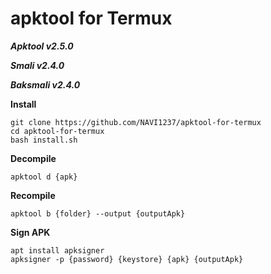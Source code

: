 # apktool for Termux
***Apktool v2.5.0***

***Smali v2.4.0***

***Baksmali v2.4.0***


**Install**
```
git clone https://github.com/NAVI1237/apktool-for-termux
cd apktool-for-termux
bash install.sh
```

**Decompile**
```
apktool d {apk}
```

**Recompile**
```
apktool b {folder} --output {outputApk}
```

**Sign APK**
```
apt install apksigner
apksigner -p {password} {keystore} {apk} {outputApk}
```
